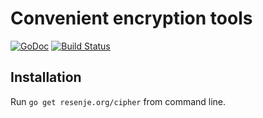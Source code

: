 # Convenient encryption tools

[![GoDoc](https://godoc.org/resenje.org/cipher?status.svg)](https://godoc.org/resenje.org/cipher)
[![Build Status](https://travis-ci.org/janos/cipher.svg?branch=master)](https://travis-ci.org/janos/cipher)

## Installation

Run `go get resenje.org/cipher` from command line.
